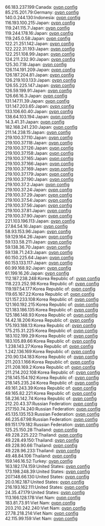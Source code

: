 66.183.237.199:Canada: [ovpn config](vpn/66_183_237_199.ovpn)  
85.215.201.79:Germany: [ovpn config](vpn/85_215_201_79.ovpn)  
140.0.244.130:Indonesia: [ovpn config](vpn/140_0_244_130.ovpn)  
116.193.100.215:Japan: [ovpn config](vpn/116_193_100_215.ovpn)  
119.241.115.7:Japan: [ovpn config](vpn/119_241_115_7.ovpn)  
119.244.178.16:Japan: [ovpn config](vpn/119_244_178_16.ovpn)  
119.245.0.58:Japan: [ovpn config](vpn/119_245_0_58.ovpn)  
122.21.251.142:Japan: [ovpn config](vpn/122_21_251_142.ovpn)  
122.222.31.193:Japan: [ovpn config](vpn/122_222_31_193.ovpn)  
122.251.108.99:Japan: [ovpn config](vpn/122_251_108_99.ovpn)  
124.211.232.90:Japan: [ovpn config](vpn/124_211_232_90.ovpn)  
125.30.7.18:Japan: [ovpn config](vpn/125_30_7_18.ovpn)  
126.114.191.209:Japan: [ovpn config](vpn/126_114_191_209.ovpn)  
126.187.204.81:Japan: [ovpn config](vpn/126_187_204_81.ovpn)  
126.219.103.133:Japan: [ovpn config](vpn/126_219_103_133.ovpn)  
126.55.225.147:Japan: [ovpn config](vpn/126_55_225_147.ovpn)  
126.59.199.91:Japan: [ovpn config](vpn/126_59_199_91.ovpn)  
126.66.16.3:Japan: [ovpn config](vpn/126_66_16_3.ovpn)  
131.147.11.39:Japan: [ovpn config](vpn/131_147_11_39.ovpn)  
131.147.203.65:Japan: [ovpn config](vpn/131_147_203_65.ovpn)  
133.106.60.40:Japan: [ovpn config](vpn/133_106_60_40.ovpn)  
138.64.103.194:Japan: [ovpn config](vpn/138_64_103_194.ovpn)  
14.3.41.31:Japan: [ovpn config](vpn/14_3_41_31.ovpn)  
182.168.241.230:Japan: [ovpn config](vpn/182_168_241_230.ovpn)  
211.14.238.15:Japan: [ovpn config](vpn/211_14_238_15.ovpn)  
219.100.37.110:Japan: [ovpn config](vpn/219_100_37_110.ovpn)  
219.100.37.118:Japan: [ovpn config](vpn/219_100_37_118.ovpn)  
219.100.37.126:Japan: [ovpn config](vpn/219_100_37_126.ovpn)  
219.100.37.158:Japan: [ovpn config](vpn/219_100_37_158.ovpn)  
219.100.37.165:Japan: [ovpn config](vpn/219_100_37_165.ovpn)  
219.100.37.166:Japan: [ovpn config](vpn/219_100_37_166.ovpn)  
219.100.37.169:Japan: [ovpn config](vpn/219_100_37_169.ovpn)  
219.100.37.179:Japan: [ovpn config](vpn/219_100_37_179.ovpn)  
219.100.37.190:Japan: [ovpn config](vpn/219_100_37_190.ovpn)  
219.100.37.2:Japan: [ovpn config](vpn/219_100_37_2.ovpn)  
219.100.37.24:Japan: [ovpn config](vpn/219_100_37_24.ovpn)  
219.100.37.29:Japan: [ovpn config](vpn/219_100_37_29.ovpn)  
219.100.37.54:Japan: [ovpn config](vpn/219_100_37_54.ovpn)  
219.100.37.56:Japan: [ovpn config](vpn/219_100_37_56.ovpn)  
219.100.37.81:Japan: [ovpn config](vpn/219_100_37_81.ovpn)  
219.100.37.90:Japan: [ovpn config](vpn/219_100_37_90.ovpn)  
221.103.196.113:Japan: [ovpn config](vpn/221_103_196_113.ovpn)  
27.84.54.16:Japan: [ovpn config](vpn/27_84_54_16.ovpn)  
58.93.153.96:Japan: [ovpn config](vpn/58_93_153_96.ovpn)  
59.129.164.26:Japan: [ovpn config](vpn/59_129_164_26.ovpn)  
59.133.58.211:Japan: [ovpn config](vpn/59_133_58_211.ovpn)  
59.138.36.70:Japan: [ovpn config](vpn/59_138_36_70.ovpn)  
59.138.71.243:Japan: [ovpn config](vpn/59_138_71_243.ovpn)  
60.150.225.64:Japan: [ovpn config](vpn/60_150_225_64.ovpn)  
60.153.133.117:Japan: [ovpn config](vpn/60_153_133_117.ovpn)  
60.99.168.92:Japan: [ovpn config](vpn/60_99_168_92.ovpn)  
61.199.16.26:Japan: [ovpn config](vpn/61_199_16_26.ovpn)  
112.187.238.248:Korea Republic of: [ovpn config](vpn/112_187_238_248.ovpn)  
118.223.252.98:Korea Republic of: [ovpn config](vpn/118_223_252_98.ovpn)  
119.197.54.177:Korea Republic of: [ovpn config](vpn/119_197_54_177.ovpn)  
119.65.167.22:Korea Republic of: [ovpn config](vpn/119_65_167_22.ovpn)  
121.157.233.108:Korea Republic of: [ovpn config](vpn/121_157_233_108.ovpn)  
121.160.192.215:Korea Republic of: [ovpn config](vpn/121_160_192_215.ovpn)  
121.183.186.135:Korea Republic of: [ovpn config](vpn/121_183_186_135.ovpn)  
125.186.148.93:Korea Republic of: [ovpn config](vpn/125_186_148_93.ovpn)  
14.42.18.206:Korea Republic of: [ovpn config](vpn/14_42_18_206.ovpn)  
175.193.188.13:Korea Republic of: [ovpn config](vpn/175_193_188_13.ovpn)  
175.215.31.225:Korea Republic of: [ovpn config](vpn/175_215_31_225.ovpn)  
183.102.199.29:Korea Republic of: [ovpn config](vpn/183_102_199_29.ovpn)  
183.105.89.66:Korea Republic of: [ovpn config](vpn/183_105_89_66.ovpn)  
1.238.143.27:Korea Republic of: [ovpn config](vpn/1_238_143_27.ovpn)  
1.242.136.169:Korea Republic of: [ovpn config](vpn/1_242_136_169.ovpn)  
210.90.134.183:Korea Republic of: [ovpn config](vpn/210_90_134_183.ovpn)  
211.203.1.166:Korea Republic of: [ovpn config](vpn/211_203_1_166.ovpn)  
211.208.169.2:Korea Republic of: [ovpn config](vpn/211_208_169_2.ovpn)  
211.214.202.108:Korea Republic of: [ovpn config](vpn/211_214_202_108.ovpn)  
218.145.154.192:Korea Republic of: [ovpn config](vpn/218_145_154_192.ovpn)  
218.145.235.24:Korea Republic of: [ovpn config](vpn/218_145_235_24.ovpn)  
49.161.243.39:Korea Republic of: [ovpn config](vpn/49_161_243_39.ovpn)  
49.165.82.221:Korea Republic of: [ovpn config](vpn/49_165_82_221.ovpn)  
58.236.142.74:Korea Republic of: [ovpn config](vpn/58_236_142_74.ovpn)  
212.20.43.37:Russian Federation: [ovpn config](vpn/212_20_43_37.ovpn)  
217.150.74.240:Russian Federation: [ovpn config](vpn/217_150_74_240.ovpn)  
45.135.135.153:Russian Federation: [ovpn config](vpn/45_135_135_153.ovpn)  
46.235.67.98:Russian Federation: [ovpn config](vpn/46_235_67_98.ovpn)  
89.151.179.182:Russian Federation: [ovpn config](vpn/89_151_179_182.ovpn)  
125.25.150.28:Thailand: [ovpn config](vpn/125_25_150_28.ovpn)  
49.228.225.222:Thailand: [ovpn config](vpn/49_228_225_222.ovpn)  
49.228.49.150:Thailand: [ovpn config](vpn/49_228_49_150.ovpn)  
49.228.90.66:Thailand: [ovpn config](vpn/49_228_90_66.ovpn)  
49.228.96.233:Thailand: [ovpn config](vpn/49_228_96_233.ovpn)  
49.48.84.106:Thailand: [ovpn config](vpn/49_48_84_106.ovpn)  
159.146.16.52:Turkey: [ovpn config](vpn/159_146_16_52.ovpn)  
163.182.174.159:United States: [ovpn config](vpn/163_182_174_159.ovpn)  
173.198.248.39:United States: [ovpn config](vpn/173_198_248_39.ovpn)  
207.148.66.130:United States: [ovpn config](vpn/207_148_66_130.ovpn)  
20.0.162.187:United States: [ovpn config](vpn/20_0_162_187.ovpn)  
216.193.162.111:United States: [ovpn config](vpn/216_193_162_111.ovpn)  
24.35.47.179:United States: [ovpn config](vpn/24_35_47_179.ovpn)  
113.166.128.178:Viet Nam: [ovpn config](vpn/113_166_128_178.ovpn)  
183.81.73.91:Viet Nam: [ovpn config](vpn/183_81_73_91.ovpn)  
203.210.242.240:Viet Nam: [ovpn config](vpn/203_210_242_240.ovpn)  
27.78.218.214:Viet Nam: [ovpn config](vpn/27_78_218_214.ovpn)  
42.115.99.159:Viet Nam: [ovpn config](vpn/42_115_99_159.ovpn)  
